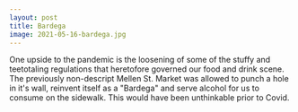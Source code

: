 ```yaml
---
layout: post
title: Bardega
image: 2021-05-16-bardega.jpg
---
```


One upside to the pandemic is the loosening of some of the stuffy and teetotaling regulations that heretofore 
governed our food and drink scene. The previously non-descript Mellen St. Market was allowed to punch a hole 
in it's wall, reinvent itself as a "Bardega" and serve alcohol for us to consume on the sidewalk. This would have been 
unthinkable prior to Covid. 


